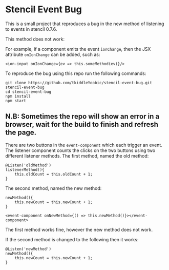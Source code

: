 

# Stencil Event Bug

This is a small project that reproduces a bug in the new method of listening to events in stencil 0.7.6.

This method does not work:

For example, if a component emits the event `ionChange`, then the JSX attribute `onIonChange` can be added, such as:
```
<ion-input onIonChange={ev => this.someMethod(ev)}/> 
```

To reproduce the bug using this repo run the following commands:

```
git clone https://github.com/tkiddleYoobic/stencil-event-bug.git stencil-event-bug
cd stencil-event-bug
npm install
npm start
```

## N.B: Sometimes the repo will show an error in a browser, wait for the build to finish and refresh the page.

There are two buttons in the `event-component` which each trigger an event. The listener component counts the clicks on the two buttons using two different listener methods. The first method, named the old method:
```
@Listen('oldMethod')
listenerMethod(){
    this.oldCount = this.oldCount + 1;
}
```

The second method, named the new method:
```
newMethod(){
    this.newCount = this.newCount + 1;
}
```
```
<event-component onNewMethod={() => this.newMethod()}></event-component>
```

The first method works fine, however the new method does not work.

If the second method is changed to the following then it works:
```
@Listen('newMethod')
newMethod(){
    this.newCount = this.newCount + 1;
}
```
